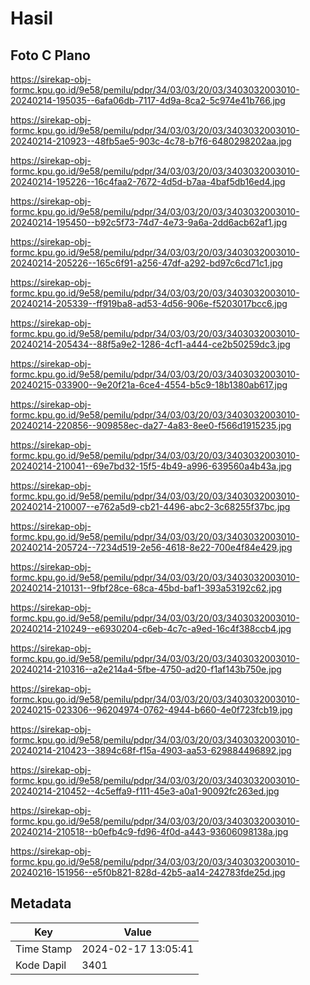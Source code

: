 # Hasil

## Foto C Plano

https://sirekap-obj-formc.kpu.go.id/9e58/pemilu/pdpr/34/03/03/20/03/3403032003010-20240214-195035--6afa06db-7117-4d9a-8ca2-5c974e41b766.jpg

https://sirekap-obj-formc.kpu.go.id/9e58/pemilu/pdpr/34/03/03/20/03/3403032003010-20240214-210923--48fb5ae5-903c-4c78-b7f6-6480298202aa.jpg

https://sirekap-obj-formc.kpu.go.id/9e58/pemilu/pdpr/34/03/03/20/03/3403032003010-20240214-195226--16c4faa2-7672-4d5d-b7aa-4baf5db16ed4.jpg

https://sirekap-obj-formc.kpu.go.id/9e58/pemilu/pdpr/34/03/03/20/03/3403032003010-20240214-195450--b92c5f73-74d7-4e73-9a6a-2dd6acb62af1.jpg

https://sirekap-obj-formc.kpu.go.id/9e58/pemilu/pdpr/34/03/03/20/03/3403032003010-20240214-205226--165c6f91-a256-47df-a292-bd97c6cd71c1.jpg

https://sirekap-obj-formc.kpu.go.id/9e58/pemilu/pdpr/34/03/03/20/03/3403032003010-20240214-205339--ff919ba8-ad53-4d56-906e-f5203017bcc6.jpg

https://sirekap-obj-formc.kpu.go.id/9e58/pemilu/pdpr/34/03/03/20/03/3403032003010-20240214-205434--88f5a9e2-1286-4cf1-a444-ce2b50259dc3.jpg

https://sirekap-obj-formc.kpu.go.id/9e58/pemilu/pdpr/34/03/03/20/03/3403032003010-20240215-033900--9e20f21a-6ce4-4554-b5c9-18b1380ab617.jpg

https://sirekap-obj-formc.kpu.go.id/9e58/pemilu/pdpr/34/03/03/20/03/3403032003010-20240214-220856--909858ec-da27-4a83-8ee0-f566d1915235.jpg

https://sirekap-obj-formc.kpu.go.id/9e58/pemilu/pdpr/34/03/03/20/03/3403032003010-20240214-210041--69e7bd32-15f5-4b49-a996-639560a4b43a.jpg

https://sirekap-obj-formc.kpu.go.id/9e58/pemilu/pdpr/34/03/03/20/03/3403032003010-20240214-210007--e762a5d9-cb21-4496-abc2-3c68255f37bc.jpg

https://sirekap-obj-formc.kpu.go.id/9e58/pemilu/pdpr/34/03/03/20/03/3403032003010-20240214-205724--7234d519-2e56-4618-8e22-700e4f84e429.jpg

https://sirekap-obj-formc.kpu.go.id/9e58/pemilu/pdpr/34/03/03/20/03/3403032003010-20240214-210131--9fbf28ce-68ca-45bd-baf1-393a53192c62.jpg

https://sirekap-obj-formc.kpu.go.id/9e58/pemilu/pdpr/34/03/03/20/03/3403032003010-20240214-210249--e6930204-c6eb-4c7c-a9ed-16c4f388ccb4.jpg

https://sirekap-obj-formc.kpu.go.id/9e58/pemilu/pdpr/34/03/03/20/03/3403032003010-20240214-210316--a2e214a4-5fbe-4750-ad20-f1af143b750e.jpg

https://sirekap-obj-formc.kpu.go.id/9e58/pemilu/pdpr/34/03/03/20/03/3403032003010-20240215-023306--96204974-0762-4944-b660-4e0f723fcb19.jpg

https://sirekap-obj-formc.kpu.go.id/9e58/pemilu/pdpr/34/03/03/20/03/3403032003010-20240214-210423--3894c68f-f15a-4903-aa53-629884496892.jpg

https://sirekap-obj-formc.kpu.go.id/9e58/pemilu/pdpr/34/03/03/20/03/3403032003010-20240214-210452--4c5effa9-f111-45e3-a0a1-90092fc263ed.jpg

https://sirekap-obj-formc.kpu.go.id/9e58/pemilu/pdpr/34/03/03/20/03/3403032003010-20240214-210518--b0efb4c9-fd96-4f0d-a443-93606098138a.jpg

https://sirekap-obj-formc.kpu.go.id/9e58/pemilu/pdpr/34/03/03/20/03/3403032003010-20240216-151956--e5f0b821-828d-42b5-aa14-242783fde25d.jpg


## Metadata

| Key        | Value               |
| ---------- | ------------------- |
| Time Stamp | 2024-02-17 13:05:41 |
| Kode Dapil | 3401                |



